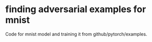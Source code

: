 # finding adversarial examples for mnist

Code for mnist model and training it from github/pytorch/examples.
